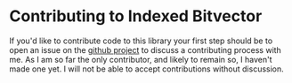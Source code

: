 # Contributing to Indexed Bitvector

If you'd like to contribute code to this library your first step should be
to open an issue on the [github project](https://github.com/DarkOtter/indexed-bitvec-rs)
to discuss a contributing process with me. As I am so far the only contributor,
and likely to remain so, I haven't made one yet. I will not be able to accept
contributions without discussion.
